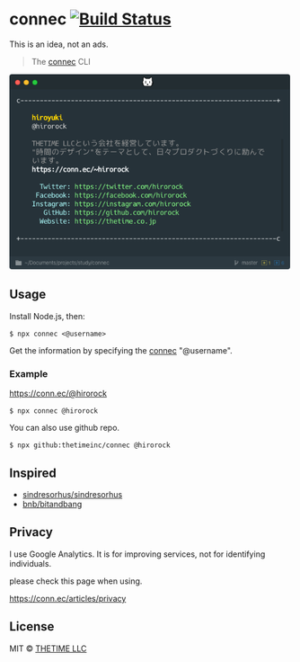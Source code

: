 # connec [![Build Status](https://travis-ci.org/THETIMEINC/connec.svg?branch=master)](https://travis-ci.org/THETIMEINC/connec)

This is an idea, not an ads.

> The [connec](https://conn.ec/) CLI

<img src="screenshot.png" width="500">

## Usage

Install Node.js, then:

```shell
$ npx connec <@username>
```

Get the information by specifying the [connec](https://conn.ec/?ref=github) "@username".

### Example

https://conn.ec/@hirorock

```shell
$ npx connec @hirorock
```

You can also use github repo.

```shell
$ npx github:thetimeinc/connec @hirorock
```

## Inspired

- [sindresorhus/sindresorhus](https://github.com/sindresorhus/sindresorhus)
- [bnb/bitandbang](https://github.com/bnb/bitandbang)

## Privacy

I use Google Analytics.
It is for improving services, not for identifying individuals.

please check this page when using.

https://conn.ec/articles/privacy

## License

MIT © [THETIME LLC](https://thetime.com/?ref=thetimeinc/connec)
